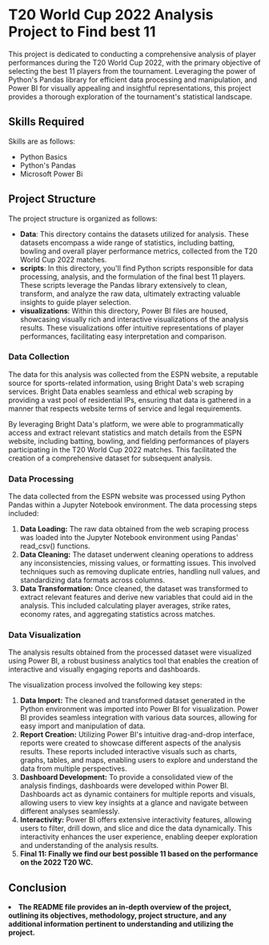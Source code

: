  <h1>T20 World Cup 2022 Analysis Project to Find best 11</h1>

   <p>This project is dedicated to conducting a comprehensive analysis of player performances during the T20 World Cup 2022, with the primary objective of selecting the best 11 players from the tournament. Leveraging the power of Python's Pandas library for efficient data processing and manipulation, and Power BI for visually appealing and insightful representations, this project provides a thorough exploration of the tournament's statistical landscape.</p>
<h2>Skills Required</h2>
<p>Skills are as follows:</p>
<ul>
 <li>Python Basics</li>
 <li>Python's Pandas</li>
 <li>Microsoft Power Bi</li>
</ul>
   <h2>Project Structure</h2>

   <p>The project structure is organized as follows:</p>

   <ul>
        <li><strong>Data</strong>: This directory contains the datasets utilized for analysis. These datasets encompass a wide range of statistics, including batting, bowling and overall player performance metrics, collected from the T20 World Cup 2022 matches.</li>
        <li><strong>scripts</strong>: In this directory, you'll find Python scripts responsible for data processing, analysis, and the formulation of the final best 11 players. These scripts leverage the Pandas library extensively to clean, transform, and analyze the raw data, ultimately extracting valuable insights to guide player selection.</li>
        <li><strong>visualizations</strong>: Within this directory, Power BI files are housed, showcasing visually rich and interactive visualizations of the analysis results. These visualizations offer intuitive representations of player performances, facilitating easy interpretation and comparison.</li>
     </ul>
     <h3>Data Collection</h3>

   <p>The data for this analysis was collected from the ESPN website, a reputable source for sports-related information, using Bright Data's web scraping services. Bright Data enables seamless and ethical web scraping by providing a vast pool of residential IPs, ensuring that data is gathered in a manner that respects website terms of service and legal requirements.</p>

   <p>By leveraging Bright Data's platform, we were able to programmatically access and extract relevant statistics and match details from the ESPN website, including batting, bowling, and fielding performances of players participating in the T20 World Cup 2022 matches. This facilitated the creation of a comprehensive dataset for subsequent analysis.</p>
 <h3>Data Processing</h3>

   <p>The data collected from the ESPN website was processed using Python Pandas within a Jupyter Notebook environment. The data processing steps included:</p>

   <ol>
        <li><strong>Data Loading:</strong> The raw data obtained from the web scraping process was loaded into the Jupyter Notebook environment using Pandas' read_csv() functions.</li>
        
   <li><strong>Data Cleaning:</strong> The dataset underwent cleaning operations to address any inconsistencies, missing values, or formatting issues. This involved techniques such as removing duplicate entries, handling null values, and standardizing data formats across columns.</li>
        
   <li><strong>Data Transformation:</strong> Once cleaned, the dataset was transformed to extract relevant features and derive new variables that could aid in the analysis. This included calculating player averages, strike rates, economy rates, and aggregating statistics across matches.</li>
        
   </ol>
 <h3>Data Visualization</h3>

   <p>The analysis results obtained from the processed dataset were visualized using Power BI, a robust business analytics tool that enables the creation of interactive and visually engaging reports and dashboards.</p>

   <p>The visualization process involved the following key steps:</p>

   <ol>
        <li><strong>Data Import:</strong> The cleaned and transformed dataset generated in the Python environment was imported into Power BI for visualization. Power BI provides seamless integration with various data sources, allowing for easy import and manipulation of data.</li>
        
  <li><strong>Report Creation:</strong> Utilizing Power BI's intuitive drag-and-drop interface, reports were created to showcase different aspects of the analysis results. These reports included interactive visuals such as charts, graphs, tables, and maps, enabling users to explore and understand the data from multiple perspectives.</li>
        
   <li><strong>Dashboard Development:</strong> To provide a consolidated view of the analysis findings, dashboards were developed within Power BI. Dashboards act as dynamic containers for multiple reports and visuals, allowing users to view key insights at a glance and navigate between different analyses seamlessly.</li>
        
   <li><strong>Interactivity:</strong> Power BI offers extensive interactivity features, allowing users to filter, drill down, and slice and dice the data dynamically. This interactivity enhances the user experience, enabling deeper exploration and understanding of the analysis results.</li>
        
  <li><strong>Final 11:<strong> Finally we find our best possible 11 based on the performance on the 2022 T20 WC.</li>
    </ol>

 
<h2>Conclusion</h2>
<p><li>The README file provides an in-depth overview of the project, outlining its objectives, methodology, project structure, and any additional information pertinent to understanding and utilizing the project.</li></p> 
   

 
 

 
